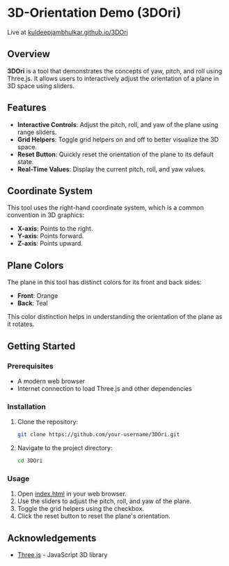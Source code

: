 # 3D-Orientation Demo (3DOri)

 Live at  [kuldeepjambhulkar.github.io/3DOri ](https://kuldeepjambhulkar.github.io/3DOri)

## Overview

**3DOri** is a tool that demonstrates the concepts of yaw, pitch, and roll using Three.js. It allows users to interactively adjust the orientation of a plane in 3D space using sliders.

## Features

- **Interactive Controls**: Adjust the pitch, roll, and yaw of the plane using range sliders.
- **Grid Helpers**: Toggle grid helpers on and off to better visualize the 3D space.
- **Reset Button**: Quickly reset the orientation of the plane to its default state.
- **Real-Time Values**: Display the current pitch, roll, and yaw values.

## Coordinate System

This tool uses the right-hand coordinate system, which is a common convention in 3D graphics:
- **X-axis**: Points to the right.
- **Y-axis**: Points forward.
- **Z-axis**: Points upward.

## Plane Colors

The plane in this tool has distinct colors for its front and back sides:
- **Front**: Orange
- **Back**: Teal

This color distinction helps in understanding the orientation of the plane as it rotates.

## Getting Started

### Prerequisites

- A modern web browser
- Internet connection to load Three.js and other dependencies

### Installation

1. Clone the repository:
    ```sh
    git clone https://github.com/your-username/3DOri.git
    ```
2. Navigate to the project directory:
    ```sh
    cd 3DOri
    ```

### Usage

1. Open [index.html](http://_vscodecontentref_/0) in your web browser.
2. Use the sliders to adjust the pitch, roll, and yaw of the plane.
3. Toggle the grid helpers using the checkbox.
4. Click the reset button to reset the plane's orientation.


## Acknowledgements

- [Three.js](https://threejs.org/) - JavaScript 3D library

